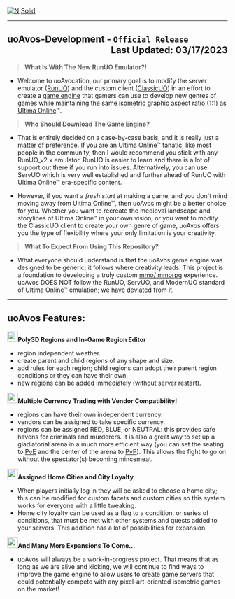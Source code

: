 ﻿[![N|Solid](http://www.uoavocation.net/portal/site_image/logos/logo_0001a.png)](http://www.uoavocation.net)
***
## uoAvos-Development - `Official Release` <div align="Right">Last Updated: 03/17/2023</div>

>**What Is With The New RunUO Emulator?!**
-   Welcome to uoAvocation, our primary goal is to modify the server emulator ([RunUO](https://github.com/runuo/runuo)) and the custom client ([ClassicUO](http://www.classicuo.eu/)) in an effort to create a [game engine](https://en.wikipedia.org/wiki/Game_engine) that gamers can use to develop new genres of games while maintaining the same isometric graphic aspect ratio (1:1) as  [Ultima Online](http://www.uo.com/)™.

>**Who Should Download The Game Engine?**
-   That is entirely decided on a case-by-case basis, and it is really just a matter of preference. If you are an Ultima Online™ fanatic, like most people in the community, then I would recommend you stick with any RunUO_v2.x emulator. RunUO is easier to learn and there is a lot of support out there if you run into issues. Alternatively, you can use ServUO which is very well established and further ahead of RunUO with Ultima Online™ era-specific content.

-   However, if you want a  _fresh start_  at making a game, and you don't mind moving away from Ultima Online™, then uoAvos might be a better choice for you. Whether you want to recreate the medieval landscape and storylines of Ultima Online™ in your own vision, or you want to modify the ClassicUO client to create your own genre of game, uoAvos offers you the type of flexibility where your only limitation is your creativity.

>**What To Expect From Using This Repository?**
-   What everyone should understand is that the uoAvos game engine was designed to be generic; it follows where creativity leads. This project is a foundation to developing a truly custom  [mmo/ mmorpg](https://en.wikipedia.org/wiki/Massively_multiplayer_online_game)  experience. uoAvos DOES NOT follow the RunUO, ServUO, and ModernUO standard of Ultima Online™ emulation; we have deviated from it.
***

## uoAvos Features:

<img src="http://www.uoavocation.net/portal/site_image/github/checkmark.png" width="24" height="24">**Poly3D Regions and In-Game Region Editor**
- region independent weather.
- create parent and child regions of any shape and size.
- add rules for each region; child regions can adopt their parent region conditions or they can have their own.
- new regions can be added immediately (without server restart).

<img src="http://www.uoavocation.net/portal/site_image/github/checkmark.png" width="24" height="24">**Multiple Currency Trading with Vendor Compatibility!**
- regions can have their own independent currency.
- vendors can be assigned to take specific currency.
- regions can be assigned RED, BLUE, or NEUTRAL: this provides safe havens for criminals and murderers. It is also a great way to set up a gladiatorial arena in a much more efficient way (you can set the seating to <a href="https://en.wikipedia.org/wiki/Player_versus_environment">PvE</a> and the center of the arena to <a href="https://en.wikipedia.org/wiki/Player_versus_player">PvP</a>). This allows the fight to go on without the spectator(s) becoming mincemeat. 

<img src="http://www.uoavocation.net/portal/site_image/github/checkmark.png" width="24" height="24">**Assigned Home Cities and City Loyalty**
- When players initially log in they will be asked to choose a home city; this can be modified for custom facets and custom cities so this system works for everyone with a little tweaking. 
- Home city loyalty can be used as a flag to a condition, or series of conditions, that must be met with other systems and quests added to your servers. This addition has a lot of possibilities for expansion.

<img src="http://www.uoavocation.net/portal/site_image/github/checkmark.png" width="24" height="24">**And Many More Expansions To Come...**
- uoAvos will always be a work-in-progress project. That means that as long as we are alive and kicking, we will continue to find ways to improve the game engine to allow users to create game servers that could potentially compete with any pixel-art-oriented isometric games on the market!
